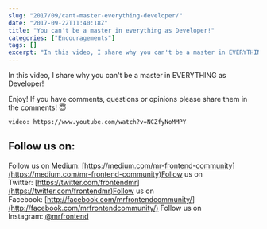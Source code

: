 ```yaml
---
slug: "2017/09/cant-master-everything-developer/"
date: "2017-09-22T11:40:18Z"
title: "You can't be a master in everything as Developer!"
categories: ["Encouragements"]
tags: []
excerpt: "In this video, I share why you can't be a master in EVERYTHING as Developer!Enjoy! If you have comm..."
---
```


In this video, I share why you can't be a master in EVERYTHING as Developer!

Enjoy! If you have comments, questions or opinions please share them in the comments! 😇

`video: https://www.youtube.com/watch?v=NCZfyNoMMPY`

<script src="//widget.manychat.com/493241460881733.js" async="async"></script>

<div class="mcwidget-embed" data-widget-id="528016"></div>

## Follow us on:

Follow us on Medium: [https://medium.com/mr-frontend-community](https://medium.com/mr-frontend-community)Follow us on Twitter: [https://twitter.com/frontendmr](https://twitter.com/frontendmr)Follow us on Facebook: [http://facebook.com/mrfrontendcommunity/](http://facebook.com/mrfrontendcommunity/)
Follow us on Instagram: [@mrfrontend](http://instagram.com/mrfrontend)